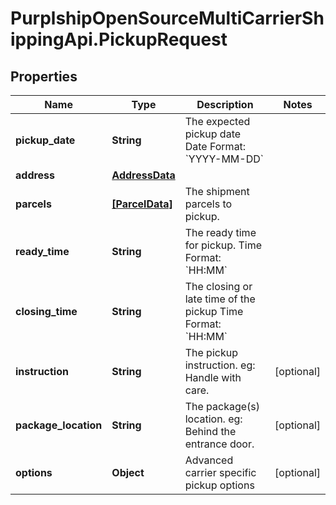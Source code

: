 # PurplshipOpenSourceMultiCarrierShippingApi.PickupRequest

## Properties
Name | Type | Description | Notes
------------ | ------------- | ------------- | -------------
**pickup_date** | **String** |  The expected pickup date  Date Format: &#x60;YYYY-MM-DD&#x60;  | 
**address** | [**AddressData**](AddressData.md) |  | 
**parcels** | [**[ParcelData]**](ParcelData.md) | The shipment parcels to pickup. | 
**ready_time** | **String** |  The ready time for pickup.  Time Format: &#x60;HH:MM&#x60;  | 
**closing_time** | **String** |  The closing or late time of the pickup  Time Format: &#x60;HH:MM&#x60;  | 
**instruction** | **String** |  The pickup instruction.  eg: Handle with care.  | [optional] 
**package_location** | **String** |  The package(s) location.  eg: Behind the entrance door.  | [optional] 
**options** | **Object** | Advanced carrier specific pickup options | [optional] 
